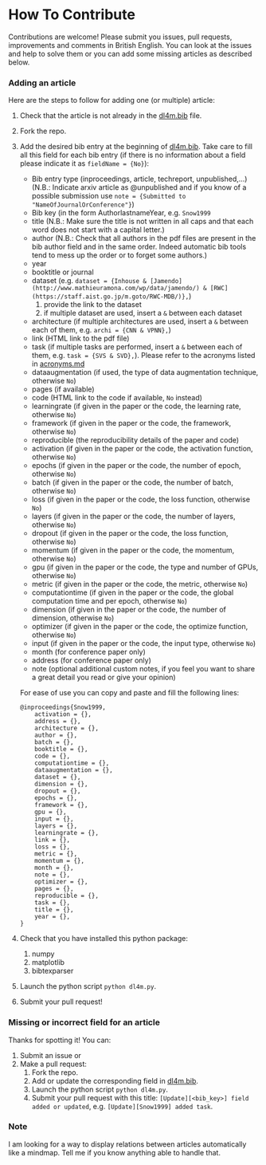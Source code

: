 # How To Contribute

Contributions are welcome!
Please submit you issues, pull requests, improvements and comments in British English.
You can look at the issues and help to solve them or you can add some missing articles as described below.
    
### Adding an article

Here are the steps to follow for adding one (or multiple) article:
1. Check that the article is not already in the [dl4m.bib](dl4m.bib) file.
2. Fork the repo.
3. Add the desired bib entry at the beginning of [dl4m.bib](dl4m.bib). Take care to fill all this field for each bib entry (if there is no information about a field please indicate it as `fieldName = {No}`):
    - Bib entry type (inproceedings, article, techreport, unpublished,...) (N.B.: Indicate arxiv article as @unpublished and if you know of a possible submission use `note = {Submitted to "NameOfJournalOrConference"}`)
    - Bib key (in the form AuthorlastnameYear, e.g. `Snow1999`
    - title (N.B.: Make sure the title is not written in all caps and that each word does not start with a capital letter.)
    - author (N.B.: Check that all authors in the pdf files are present in the bib author field and in the same order. Indeed automatic bib tools tend to mess up the order or to forget some authors.)
    - year
    - booktitle or journal
    - dataset (e.g. `dataset = {Inhouse & [Jamendo](http://www.mathieuramona.com/wp/data/jamendo/) & [RWC](https://staff.aist.go.jp/m.goto/RWC-MDB/)},`)
        1. provide the link to the dataset  
        2. if multiple dataset are used, insert a ` & ` between each dataset
    - architecture (if multiple architectures are used, insert a ` & ` between each of them, e.g. `archi = {CNN & VPNN},`)
    - link (HTML link to the pdf file)
    - task (if multiple tasks are performed, insert a ` & ` between each of them, e.g. `task = {SVS & SVD},`). Please refer to the acronyms listed in [acronyms.md](acronyms.md)
    - dataaugmentation (if used, the type of data augmentation technique, otherwise `No`)
    - pages (if available)
    - code (HTML link to the code if available, `No` instead)
    - learningrate (if given in the paper or the code, the learning rate, otherwise `No`)
    - framework (if given in the paper or the code, the framework, otherwise `No`)
    - reproducible (the reproducibility details of the paper and code)
    - activation (if given in the paper or the code, the activation function, otherwise `No`)
    - epochs (if given in the paper or the code, the number of epoch, otherwise `No`)
    - batch (if given in the paper or the code, the number of batch, otherwise `No`)
    - loss (if given in the paper or the code, the loss function, otherwise `No`)
    - layers (if given in the paper or the code, the number of layers, otherwise `No`)
    - dropout (if given in the paper or the code, the loss function, otherwise `No`)
    - momentum (if given in the paper or the code, the momentum, otherwise `No`)
    - gpu (if given in the paper or the code, the type and number of GPUs, otherwise `No`)
    - metric (if given in the paper or the code, the metric, otherwise `No`)
    - computationtime (if given in the paper or the code, the global computation time and per epoch, otherwise `No`)
    - dimension (if given in the paper or the code, the number of dimension, otherwise `No`)
    - optimizer (if given in the paper or the code, the optimize function, otherwise `No`)
    - input (if given in the paper or the code, the input type, otherwise `No`)
    - month (for conference paper only)
    - address (for conference paper only)
    - note (optional additional custom notes, if you feel you want to share a great detail you read or give your opinion)

    For ease of use you can copy and paste and fill the following lines:
    ```
    @inproceedings{Snow1999,
        activation = {},
        address = {},
        architecture = {},
        author = {},
        batch = {},
        booktitle = {},
        code = {},
        computationtime = {},
        dataaugmentation = {},
        dataset = {},
        dimension = {},
        dropout = {},
        epochs = {},
        framework = {},
        gpu = {},
        input = {},
        layers = {},
        learningrate = {},
        link = {},
        loss = {},
        metric = {},
        momentum = {},
        month = {},
        note = {},
        optimizer = {},
        pages = {},
        reproducible = {},
        task = {},
        title = {},
        year = {},
    }
    ```
4. Check that you have installed this python package:
    1. numpy
    2. matplotlib
    3. bibtexparser
5. Launch the python script `python dl4m.py`.
6. Submit your pull request!

### Missing or incorrect field for an article

Thanks for spotting it! You can:
1. Submit an issue or
2. Make a pull request:
    1. Fork the repo.
    2. Add or update the corresponding field in [dl4m.bib](dl4m.bib).
    3. Launch the python script `python dl4m.py`.
    4. Submit your pull request with this title: `[Update][<bib_key>] field added or updated`, e.g. `[Update][Snow1999] added task`.

### Note

I am looking for a way to display relations between articles automatically like a mindmap. Tell me if you know anything able to handle that.
